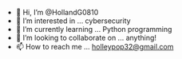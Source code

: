 - 👋 Hi, I’m @HollandG0810
- 👀 I’m interested in ... cybersecurity
- 🌱 I’m currently learning ... Python programming
- 💞️ I’m looking to collaborate on ... anything!
- 📫 How to reach me ... holleypop32@gmail.com

<!---
HollandG0810/HollandG0810 is a ✨ special ✨ repository because its `README.md` (this file) appears on your GitHub profile.
You can click the Preview link to take a look at your changes.
--->
